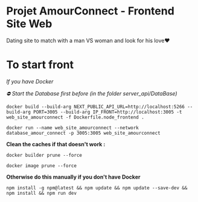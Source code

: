 # Projet AmourConnect - Frontend Site Web

Dating site to match with a man VS woman and look for his love❤️

# To start front

*If you have Docker*

*⛔ Start the Database first before (in the folder server_api/DataBase)*

```
docker build --build-arg NEXT_PUBLIC_API_URL=http://localhost:5266 --build-arg PORT=3005 --build-arg IP_FRONT=http://localhost:3005 -t web_site_amourconnect -f Dockerfile.node_frontend .
```

```
docker run --name web_site_amourconnect --network database_amour_connect -p 3005:3005 web_site_amourconnect
```

**Clean the caches if that doesn't work :**

```
docker builder prune --force
```

```
docker image prune --force
```

**Otherwise do this manually if you don't have Docker**

```
npm install -g npm@latest && npm update && npm update --save-dev && npm install && npm run dev
```